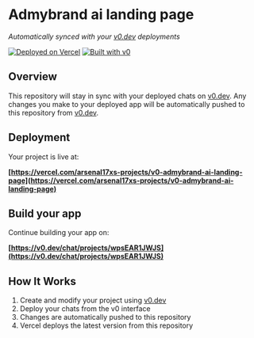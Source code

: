 # Admybrand ai landing page

*Automatically synced with your [v0.dev](https://v0.dev) deployments*

[![Deployed on Vercel](https://img.shields.io/badge/Deployed%20on-Vercel-black?style=for-the-badge&logo=vercel)](https://vercel.com/arsenal17xs-projects/v0-admybrand-ai-landing-page)
[![Built with v0](https://img.shields.io/badge/Built%20with-v0.dev-black?style=for-the-badge)](https://v0.dev/chat/projects/wpsEAR1JWJS)

## Overview

This repository will stay in sync with your deployed chats on [v0.dev](https://v0.dev).
Any changes you make to your deployed app will be automatically pushed to this repository from [v0.dev](https://v0.dev).

## Deployment

Your project is live at:

**[https://vercel.com/arsenal17xs-projects/v0-admybrand-ai-landing-page](https://vercel.com/arsenal17xs-projects/v0-admybrand-ai-landing-page)**

## Build your app

Continue building your app on:

**[https://v0.dev/chat/projects/wpsEAR1JWJS](https://v0.dev/chat/projects/wpsEAR1JWJS)**

## How It Works

1. Create and modify your project using [v0.dev](https://v0.dev)
2. Deploy your chats from the v0 interface
3. Changes are automatically pushed to this repository
4. Vercel deploys the latest version from this repository
